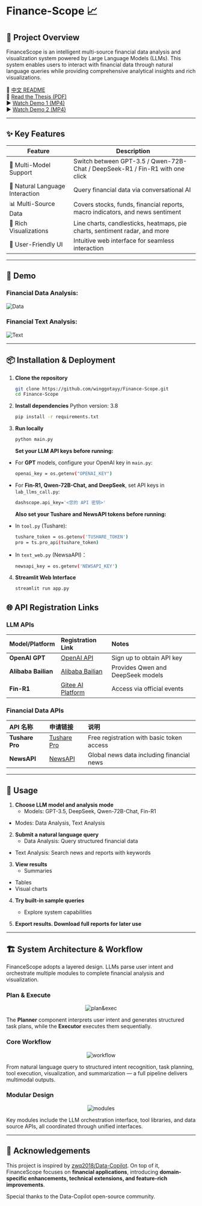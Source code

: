 # Finance-Scope 📈

## 🚀 Project Overview

FinanceScope is an intelligent multi-source financial data analysis and visualization system powered by Large Language Models (LLMs). This system enables users to interact with financial data through natural language queries while providing comprehensive analytical insights and rich visualizations.

🚩 [中文 README](./README.md)  
📑 [Read the Thesis (PDF)](https://drive.google.com/file/d/10f9GF0twI1ypuXm9Cj1tWsNy3drIIxjF/view?usp=drive_link)  
▶️ [Watch Demo 1 (MP4)](./demo1.mp4)  
▶️ [Watch Demo 2 (MP4)](./demo2.mp4) 

---

## ✨ Key Features

| Feature | Description |
|---------|-------------|
| 🤖 Multi-Model Support | Switch between GPT-3.5 / Qwen-72B-Chat / DeepSeek-R1 / Fin-R1 with one click |
| 💬 Natural Language Interaction | Query financial data via conversational AI |
| 📊 Multi-Source Data | Covers stocks, funds, financial reports, macro indicators, and news sentiment |
| 🎨 Rich Visualizations | Line charts, candlesticks, heatmaps, pie charts, sentiment radar, and more |
| 🎯 User-Friendly UI | Intuitive web interface for seamless interaction |

---

## 📸 Demo

### Financial Data Analysis:
![Data](./demo1.gif)

### Financial Text Analysis:
![Text](./demo2.gif)

---

## 📦 Installation & Deployment

1. **Clone the repository**
    ```bash
    git clone https://github.com/winggotayy/Finance-Scope.git
    cd Finance-Scope
    ```

2. **Install dependencies**
    Python version: 3.8
    ```bash
    pip install -r requirements.txt
    ```

3. **Run locally**
    ```bash
    python main.py
    ```

    **Set your LLM API keys before running:**

- For **GPT** models, configure your OpenAI key in `main.py`:
    ```bash
    openai_key = os.getenv("OPENAI_KEY")
    ```

- For **Fin-R1, Qwen-72B-Chat, and DeepSeek**, set API keys in `lab_llms_call.py`:
    ```bash
    dashscope.api_key='<您的 API 密钥>'
    ```

    **Also set your Tushare and NewsAPI tokens before running:**

- In `tool.py` (Tushare):  
    ```bash
    tushare_token = os.getenv('TUSHARE_TOKEN')
    pro = ts.pro_api(tushare_token)
    ```

- In `text_web.py` (NewsaAPI)：
    
    ```bash
    newsapi_key = os.getenv('NEWSAPI_KEY')
    ```

4. **Streamlit Web Interface**
    ```bash
    streamlit run app.py
    ```

## 🌐 API Registration Links

### LLM APIs

| Model/Platform | Registration Link | Notes |
|:---------|:---------|:-----|
| **OpenAI GPT** | [OpenAI API](https://platform.openai.com/) | Sign up to obtain API key |
| **Alibaba Bailian** | [Alibaba Bailian](https://bailian.console.aliyun.com/) | Provides Qwen and DeepSeek models |
| **Fin-R1** | [Gitee AI Platform](https://ai.gitee.com/) | Access via official events |

### Financial Data APIs

| API 名称 | 申请链接 | 说明 |
|:---------|:---------|:-----|
| **Tushare Pro** | [Tushare Pro](https://tushare.pro/) | Free registration with basic token access |
| **NewsAPI** | [NewsAPI](https://newsapi.org/) | Global news data including financial news |

---

## 🎯 Usage

1. **Choose LLM model and analysis mode**
   - Models: GPT-3.5, DeepSeek, Qwen-72B-Chat, Fin-R1
  - Modes: Data Analysis, Text Analysis
  
2. **Submit a natural language query**
   - Data Analysis: Query structured financial data
  - Text Analysis: Search news and reports with keywords

3. **View results**
   - Summaries
  - Tables
  - Visual charts

4. **Try built-in sample queries**
   - Explore system capabilities
  
5. **Export results. Download full reports for later use**

---

## 🏗 System Architecture & Workflow

FinanceScope adopts a layered design. LLMs parse user intent and orchestrate multiple modules to complete financial analysis and visualization.

### Plan & Execute
<div align="center">

![plan&exec](./figures/plan_n_exe_page-0001.jpg)

</div>

The **Planner** component interprets user intent and generates structured task plans, while the **Executor** executes them sequentially.

### Core Workflow
<div align="center">

![workflow](./figures/core-workflow_page-0001.jpg)

</div>

From natural language query to structured intent recognition, task planning, tool execution, visualization, and summarization — a full pipeline delivers multimodal outputs.

### Modular Design
<div align="center">

![modules](./figures/modules_page-0001.jpg)

</div>

Key modules include the LLM orchestration interface, tool libraries, and data source APIs, all coordinated through unified interfaces.

---

## 🙏 Acknowledgements

This project is inspired by [zwq2018/Data-Copilot](https://github.com/zwq2018/Data-Copilot). On top of it, FinanceScope focuses on **financial applications**, introducing **domain-specific enhancements, technical extensions, and feature-rich improvements**.

Special thanks to the Data-Copilot open-source community.